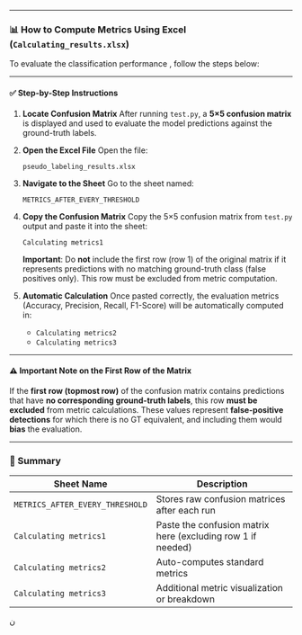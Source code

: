 
---

### 📊 How to Compute Metrics Using Excel (`Calculating_results.xlsx`)

To evaluate the classification performance , follow the steps below:

---

#### ✅ Step-by-Step Instructions

1. **Locate Confusion Matrix**
   After running `test.py`, a **5×5 confusion matrix** is displayed and used to evaluate the model predictions against the ground-truth labels.

2. **Open the Excel File**
   Open the file:

   ```
   pseudo_labeling_results.xlsx
   ```

3. **Navigate to the Sheet**
   Go to the sheet named:

   ```
   METRICS_AFTER_EVERY_THRESHOLD
   ```

4. **Copy the Confusion Matrix**
   Copy the 5×5 confusion matrix from `test.py` output and paste it into the sheet:

   ```
   Calculating metrics1
   ```

   **Important**: Do **not** include the first row (row 1) of the original matrix if it represents predictions with no matching ground-truth class (false positives only). This row must be excluded from metric computation.

5. **Automatic Calculation**
   Once pasted correctly, the evaluation metrics (Accuracy, Precision, Recall, F1-Score) will be automatically computed in:

   * `Calculating metrics2`
   * `Calculating metrics3`

---

#### ⚠️ Important Note on the First Row of the Matrix

If the **first row (topmost row)** of the confusion matrix contains predictions that have **no corresponding ground-truth labels**, this row **must be excluded** from metric calculations. These values represent **false-positive detections** for which there is no GT equivalent, and including them would **bias** the evaluation.

---

### 📌 Summary

| Sheet Name                      | Description                                                 |
| ------------------------------- | ----------------------------------------------------------- |
| `METRICS_AFTER_EVERY_THRESHOLD` | Stores raw confusion matrices after each run                |
| `Calculating metrics1`          | Paste the confusion matrix here (excluding row 1 if needed) |
| `Calculating metrics2`          | Auto-computes standard metrics                              |
| `Calculating metrics3`          | Additional metric visualization or breakdown                |

ن

